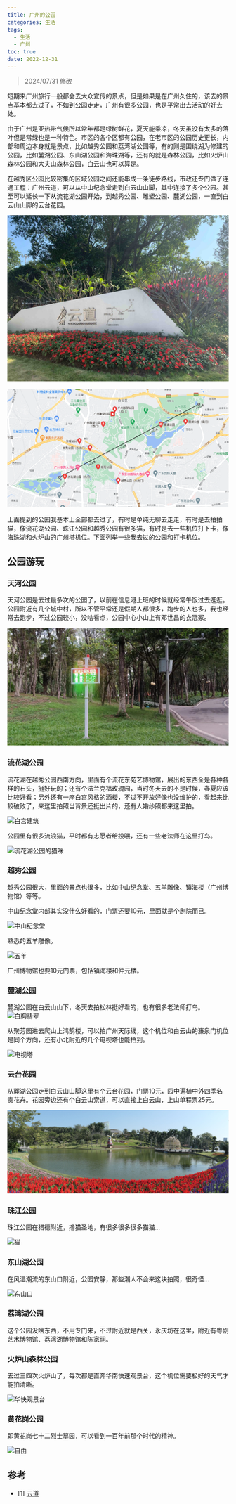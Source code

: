 ```yaml
---
title: 广州的公园
categories: 生活
tags:
  - 生活
  - 广州
toc: true
date: 2022-12-31
---
```


> 2024/07/31 修改

短期来广州旅行一般都会去大众宣传的景点，但是如果是在广州久住的，该去的景点基本都去过了，不如到公园走走，广州有很多公园，也是平常出去活动的好去处。

<!-- more -->

由于广州是亚热带气候所以常年都是绿树鲜花，夏天能乘凉，冬天虽没有太多的落叶但是常绿也是一种特色。市区的各个区都有公园，在老市区的公园历史更长，内部和周边本身就是景点，比如越秀公园和荔湾湖公园等，有的则是围绕湖为修建的公园，比如麓湖公园、东山湖公园和海珠湖等，还有的就是森林公园，比如火炉山森林公园和大夫山森林公园，白云山也可以算是。

在越秀区公园比较密集的区域公园之间还能串成一条徒步路线，市政还专门做了连通工程：广州云道，可以从中山纪念堂走到白云山山脚，其中连接了多个公园。甚至可以延长一下从流花湖公园开始，到越秀公园、雕塑公园、麓湖公园，一直到白云山山脚的云台花园。

![广州云道](../images/202212/yundao.jpeg)

![越秀公园片区](../images/202212/parks.png)

上面提到的公园我基本上全部都去过了，有时是单纯无聊去走走，有时是去拍拍猫，像流花湖公园、珠江公园和越秀公园有很多猫，有时是去一些机位打下卡，像海珠湖和火炉山的广州塔机位。下面列举一些我去过的公园和打卡机位。

## 公园游玩

### 天河公园 

天河公园是去过最多次的公园了，以前在信息港上班的时候就经常午饭过去逛逛。公园附近有几个城中村，所以不管平常还是假期人都很多，跑步的人也多，我也经常去跑步，不过公园较小，没啥看点，公园中心小山上有邓世昌的衣冠冢。

![天河公园](../images/202212/WeChat%20Image_20221231231254.jpg)

### 流花湖公园

流花湖在越秀公园西南方向，里面有个流花东苑艺博物馆，展出的东西全是各种各样的石头，挺好玩的；还有个法兰克福玫瑰园，当时冬天去的不是时候，春夏应该比较好看；另外还有一座白宫风格的酒楼，不过不开放好像也没维护的，看起来比较破败了，来这里拍照当背景还挺出片的，还有人婚纱照都来这里拍。

![白宫建筑](https://gallery.zguishen.com/daily/20240710-DSC05809_hu876a01968101a4798171606caba46b40_470153_filter_10933573887768330671.jpg)

公园里有很多流浪猫，平时都有志愿者给投喂，还有一些老法师在这里打鸟。

![流花湖公园的猫咪](https://gallery.zguishen.com/cats/20211209-P1000522_hu296cf6221f466e0d235dac8f59a530eb_411614_filter_10933573887768330671.jpg)

### 越秀公园

越秀公园很大，里面的景点也很多，比如中山纪念堂、五羊雕像、镇海楼（广州博物馆）等等。

中山纪念堂内部其实没什么好看的，门票还要10元，里面就是个剧院而已。

![中山纪念堂](https://gallery.zguishen.com/daily/20211209-P1000413_hu0bea7932ba34d8865d95d1ddf724f757_427981_filter_10933573887768330671.jpg)

熟悉的五羊雕像。

![五羊](https://gallery.zguishen.com/daily/20211209-P1000470_hucc6febbef21fc62878a7e695852c6be4_488775_filter_10933573887768330671.jpg)

广州博物馆也要10元门票，包括镇海楼和仲元楼。

### 麓湖公园

麓湖公园在白云山山下，冬天去拍松林挺好看的，也有很多老法师打鸟。
![白胸翡翠](https://gallery.zguishen.com/animals/20240623-DSC04640_hua1c8abb5c683866775144e8b5be96c64_470947_filter_10933573887768330671.jpg)

从聚芳园进去爬山上鸿鹄楼，可以拍广州天际线，这个机位和白云山的濂泉门机位是同个方向，还有小北附近的几个电视塔也能拍到。

![电视塔](https://gallery.zguishen.com/daily/20231120-P1070599_hu4f36d7b282cb11284c2e51508f0f8cb0_305842_filter_10933573887768330671.jpg)

### 云台花园

从麓湖公园走到白云山山脚这里有个云台花园，门票10元，园中遍植中外四季名贵花卉。花园旁边还有个白云山索道，可以直接上白云山，上山单程票25元。

![云台花园](../images/202212/yuntai.jpeg)

### 珠江公园

珠江公园在猎德附近，撸猫圣地，有很多很多很多猫猫...

![猫](https://gallery.zguishen.com/cats/20240721-DSC06146_hu4fd96274f186e2246b528a0f67b25aa0_383012_filter_10933573887768330671.jpg)

### 东山湖公园

在风湿潮流的东山口附近，公园安静，那些潮人不会来这块拍照，很奇怪...

![东山口](https://gallery.zguishen.com/daily/20240417-DSC02094_huf826a394b59b0835e380fc0c5345e775_429296_filter_10933573887768330671.jpg)

### 荔湾湖公园

这个公园没啥东西，不用专门来，不过附近就是西关，永庆坊在这里，附近有粤剧艺术博物馆、荔湾湖博物馆和陈家祠。

### 火炉山森林公园

去过三四次火炉山了，每次都是直奔华南快速观景台，这个机位需要极好的天气才能拍清晰。

![华快观景台](https://gallery.zguishen.com/canton-tower/20240703-DSC05120_hu0e37ef55f6b915fab804bf591b07177d_416807_filter_10933573887768330671.jpg)

### 黄花岗公园

即黄花岗七十二烈士墓园，可以看到一百年前那个时代的精神。

![自由](https://i.zguishen.com/2024/08/e1985d2d394a95211f2e5b8d48e3df0a.jpg)

## 参考

- [1] [云道](https://www.yuexiu.gov.cn/zjyx/yxjd/bgjq/content/post_8687197.html)